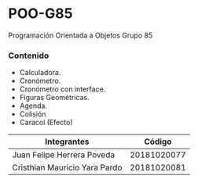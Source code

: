 
# POO-G85

Programación Orientada a Objetos Grupo 85

### Contenido

- Calculadora.
- Cronómetro.
- Cronómetro con interface.
- Figuras Geométricas.
- Agenda.
- Colisión
- Caracol (Efecto)

 
Integrantes  | Código
------------- | -------------
Juan Felipe Herrera Poveda | 20181020077
Cristhian Mauricio Yara Pardo  | 20181020081
